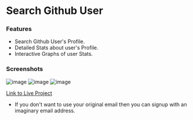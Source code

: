 # Search Github User

### Features
* Search Github User's Profile.
* Detailed Stats about user's Profile.
* Interactive Graphs of user Stats.

### Screenshots
![image](https://user-images.githubusercontent.com/40233491/128856019-defb04f0-d9bb-4a25-8074-1d0d4a20dcfb.png)
![image](https://user-images.githubusercontent.com/40233491/128856136-f2a3f507-f064-4975-8342-641dccf6dc01.png)
![image](https://user-images.githubusercontent.com/40233491/128856176-da7b5fb7-3889-4355-bb58-74cbdeefd150.png)

[Link to Live Project](https://github-search-user-mukul.netlify.app/)

* If you don't want to use your original email then you can signup with an imaginary email address. 
